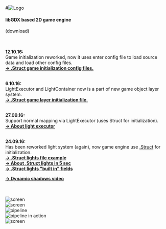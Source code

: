 #![Logo](https://raw.githubusercontent.com/henryco/Escapy/master/promo/ESCAPY.png)
<h4>libGDX based 2D game engine</h4> <h9>(download)</h9><br><br><br>

<b>12.10.16:</b><br> Game initialization reworked, now it uses enter config file to load source data and load other config files.<br>
<b><a href ="https://github.com/henryco/Escapy/tree/master/configs"> -> .Struct game initialization config files.</a></b><br><br>

<b>6.10.16:</b><br> LightExecutor and LightContainer now is a part of new game object layer system.<br>
<b><a href ="https://github.com/henryco/Escapy/blob/master/https/github.com/henryco/ObjectsCFG.struct"> -> .Struct game layer initialization file.</a></b><br><br>

<b>27.09.16:</b><br> Support normal mapping via LightExecutor (uses Struct for initialization).<br>
<b><a href ="https://github.com/henryco/Escapy/blob/master/https/github.com/henryco/LightExecutor.md"> -> About light executor</a></b><br><br>

<b>24.09.16:</b><br> Has been reworked light system (again), now game engine use <a href = "https://github.com/henryco/Struct">.Struct</a> for initialization. 
<br><b><a href ="https://github.com/henryco/Escapy/blob/master/https/github.com/henryco/LightCFG.struct"> -> .Struct lights file example </a></b><br>
<b><a href="https://github.com/henryco/Escapy/blob/master/https/github.com/henryco/LightStruct.md"> -> About .Struct lights in 5 sec </a></b></br>
<b><a href="https://github.com/henryco/Escapy/blob/master/https/github.com/henryco/builtIn.md">-> .Struct lights "built in" fields </a></b><br>

<a href="http://www.youtube.com/watch?feature=player_embedded&v=B9nc-YUr3jA
" target="_blank"><b>-> Dynamic shadows video</b></a>

<br><br>
![screen](https://raw.githubusercontent.com/henryco/Escapy/master/promo/ims.png)
<br>
![screen](https://raw.githubusercontent.com/henryco/Escapy/master/promo/ims3.png)
<br>
![pipeline](https://raw.githubusercontent.com/henryco/Escapy/master/promo/EscapyFBOPipleLineSM.png)
<br>
![pipeline in action](https://raw.githubusercontent.com/henryco/Escapy/master/promo/awesomePipline.png)
<br>
![screen](https://raw.githubusercontent.com/henryco/Escapy/master/promo/trg.png)



